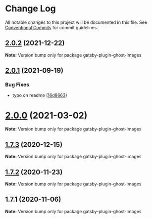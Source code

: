 # Change Log

All notable changes to this project will be documented in this file.
See [Conventional Commits](https://conventionalcommits.org) for commit guidelines.

## [2.0.2](http://github.com/styxlab/gatsby-theme-try-ghost/tree/master/packages/gatsby-plugin-ghost-images/compare/gatsby-plugin-ghost-images@2.0.1...gatsby-plugin-ghost-images@2.0.2) (2021-12-22)

**Note:** Version bump only for package gatsby-plugin-ghost-images





## [2.0.1](http://github.com/styxlab/gatsby-theme-try-ghost/tree/master/packages/gatsby-plugin-ghost-images/compare/gatsby-plugin-ghost-images@2.0.0...gatsby-plugin-ghost-images@2.0.1) (2021-09-19)


### Bug Fixes

* typo on readme ([16d8663](http://github.com/styxlab/gatsby-theme-try-ghost/tree/master/packages/gatsby-plugin-ghost-images/commit/16d866340fc3ee865c29992218ee6d08d8f0ddc0))





# [2.0.0](http://github.com/styxlab/gatsby-theme-try-ghost/tree/master/packages/gatsby-plugin-ghost-images/compare/gatsby-plugin-ghost-images@1.7.3...gatsby-plugin-ghost-images@2.0.0) (2021-03-02)

**Note:** Version bump only for package gatsby-plugin-ghost-images





## [1.7.3](http://github.com/styxlab/gatsby-theme-try-ghost/tree/master/packages/gatsby-plugin-ghost-images/compare/gatsby-plugin-ghost-images@1.7.2...gatsby-plugin-ghost-images@1.7.3) (2020-12-15)

**Note:** Version bump only for package gatsby-plugin-ghost-images





## [1.7.2](http://github.com/styxlab/gatsby-theme-try-ghost/tree/master/packages/gatsby-plugin-ghost-images/compare/gatsby-plugin-ghost-images@1.7.1...gatsby-plugin-ghost-images@1.7.2) (2020-11-23)

**Note:** Version bump only for package gatsby-plugin-ghost-images





## 1.7.1 (2020-11-06)

**Note:** Version bump only for package gatsby-plugin-ghost-images
